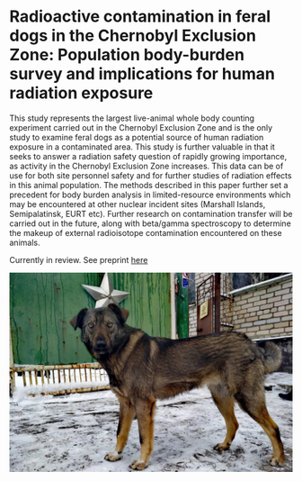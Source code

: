 # Radioactive contamination in feral dogs in the Chernobyl Exclusion Zone: Population body-burden survey and implications for human radiation exposure

This study represents the largest live-animal whole body counting experiment carried out in the Chernobyl Exclusion Zone and is the only study to examine feral dogs as a potential source of human radiation exposure in a contaminated area. This study is further valuable in that it seeks to answer a radiation safety question of rapidly growing importance, as activity in the Chernobyl Exclusion Zone increases. This data can be of use for both site personnel safety and for further studies of radiation effects in this animal population. The methods described in this paper further set a precedent for body burden analysis in limited-resource environments which may be encountered at other nuclear incident sites (Marshall Islands, Semipalatinsk, EURT etc). Further research on contamination transfer will be carried out in the future, along with beta/gamma spectroscopy to determine the makeup of external radioisotope contamination encountered on these animals.

Currently in review. See preprint [here](https://www.biorxiv.org/content/10.1101/2022.04.12.487820v1)

![](https://github.com/aaronreichmenberliner/dogsofchernobyl/blob/main/Photos/1280.jpg)

